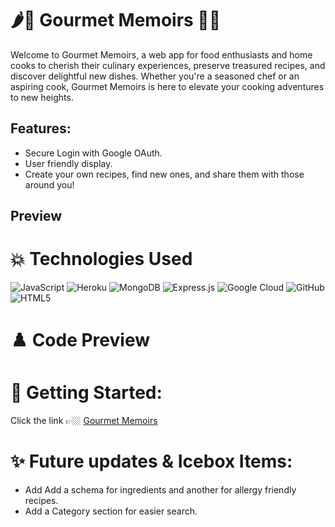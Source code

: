 # 🌶️🥖 Gourmet Memoirs 🥕🧀

Welcome to Gourmet Memoirs, a web app for food enthusiasts and home cooks to cherish their culinary experiences, preserve treasured recipes, and discover delightful new dishes. Whether you're a seasoned chef or an aspiring cook, Gourmet Memoirs is here to elevate your cooking adventures to new heights.

## Features:
- Secure Login with Google OAuth.
- User friendly display.
- Create your own recipes, find new ones, and share them with those around you!

## Preview


# 💥 Technologies Used
![JavaScript](https://img.shields.io/badge/javascript-%23323330.svg?style=for-the-badge&logo=javascript&logoColor=%23F7DF1E)
![Heroku](https://img.shields.io/badge/heroku-%23430098.svg?style=for-the-badge&logo=heroku&logoColor=white)
![MongoDB](https://img.shields.io/badge/MongoDB-%234ea94b.svg?style=for-the-badge&logo=mongodb&logoColor=white)
![Express.js](https://img.shields.io/badge/express.js-%23404d59.svg?style=for-the-badge&logo=express&logoColor=%2361DAFB)
![Google Cloud](https://img.shields.io/badge/GoogleCloud-%234285F4.svg?style=for-the-badge&logo=google-cloud&logoColor=white)
![GitHub](https://img.shields.io/badge/github-%23121011.svg?style=for-the-badge&logo=github&logoColor=white)
![HTML5](https://img.shields.io/badge/html5-%23E34F26.svg?style=for-the-badge&logo=html5&logoColor=white)

# ♟️ Code Preview

# 🫧 Getting Started:
Click the link  👉🏼  [Gourmet Memoirs](https://gourmet-memoirs-cba51dde722d.herokuapp.com/)

# ✨ Future updates & Icebox Items:
- Add Add a schema for ingredients and another for allergy friendly recipes.
- Add a Category section for easier search.
